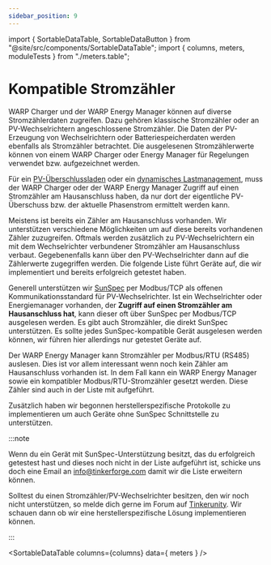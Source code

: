 ```yaml
---
sidebar_position: 9
---
```


import { SortableDataTable, SortableDataButton } from "@site/src/components/SortableDataTable";
import { columns, meters, moduleTests } from "./meters.table";

# Kompatible Stromzähler

WARP Charger und der WARP Energy Manager können auf diverse
Stromzählerdaten zugreifen. Dazu gehören klassische Stromzähler 
oder an PV-Wechselrichtern angeschlossene Stromzähler. Die Daten der 
PV-Erzeugung von Wechselrichtern oder Batteriespeicherdaten werden 
ebenfalls als Stromzähler betrachtet. Die ausgelesenen Stromzählerwerte 
können von einem WARP Charger oder Energy Manager 
für Regelungen verwendet bzw. aufgezeichnet werden.

Für ein [PV-Überschlussladen](/warp_charger/pv_excess_charging.md) oder
ein [dynamisches Lastmanagement](warp_charger/chargemanagement.md), muss
der WARP Charger oder der WARP Energy Manager Zugriff auf einen 
Stromzähler am Hausanschluss haben, da nur dort der eigentliche 
PV-Überschuss bzw. der aktuelle Phasenstrom ermittelt werden kann.

Meistens ist bereits ein Zähler am Hausanschluss vorhanden. Wir 
unterstützen verschiedene Möglichkeiten um auf diese bereits vorhandenen 
Zähler zuzugreifen. Oftmals werden zusätzlich zu PV-Wechselrichtern ein
mit dem Wechselrichter verbundener Stromzähler am Hausanschluss verbaut.
Gegebenenfalls kann über den PV-Wechselrichter dann auf die
Zählerwerte zugegriffen werden. Die folgende Liste führt Geräte auf, 
die wir implementiert und bereits erfolgreich getestet haben. 

Generell unterstützen wir
[SunSpec](https://sunspec.org/sunspec-modbus-specifications/) per 
Modbus/TCP als offenen Kommunikationsstandard für PV-Wechselrichter.
Ist ein Wechselrichter oder Energiemanager vorhanden, der **Zugriff auf 
einen Stromzähler am Hausanschluss hat**, kann dieser oft über 
SunSpec per Modbus/TCP ausgelesen werden. 
Es gibt auch Stromzähler, die direkt SunSpec unterstützen.
Es sollte jedes SunSpec-kompatible Gerät ausgelesen werden können,
wir führen hier allerdings nur getestet Geräte auf.

Der WARP Energy Manager kann Stromzähler per Modbus/RTU (RS485) 
auslesen. Dies ist vor allem interessant wenn noch kein Zähler am 
Hausanschluss vorhanden ist. In dem Fall kann ein WARP Energy Manager 
sowie ein kompatibler Modbus/RTU-Stromzähler gesetzt werden. Diese 
Zähler sind auch in der Liste mit aufgeführt.

Zusätzlich haben wir begonnen herstellerspezifische Protokolle zu 
implementieren um auch Geräte ohne SunSpec Schnittstelle zu unterstützen.

:::note

Wenn du ein Gerät mit SunSpec-Unterstützung besitzt, das du erfolgreich 
getestest hast und dieses noch nicht in der Liste aufgeführt ist, 
schicke uns doch eine Email an 
[info@tinkerforge.com](mailto://info@tinkerforge.com) damit wir die 
Liste erweitern können.

Solltest du einen Stromzähler/PV-Wechselrichter besitzen, den wir noch 
nicht unterstützen, so melde dich gerne im Forum auf 
[Tinkerunity](https://www.tinkerunity.org/forum/13-warp-charger/).
Wir schauen dann ob wir eine herstellerspezifische Lösung 
implementieren können.

:::

<SortableDataTable
  columns={columns}
  data={ meters }
/>

<SortableDataButton
  text="Füge neuen Stromzähler hinzu"
  editUrl="https://github.com/Tinkerforge/warp-charger/blob/master/docs.warp-charger.com/docs/meters.table.js"
/>
